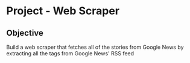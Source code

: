 # Project - Web Scraper

## Objective
Build a web scraper that fetches all of the stories from Google News by extracting all the <item></item> tags from Google News' RSS feed